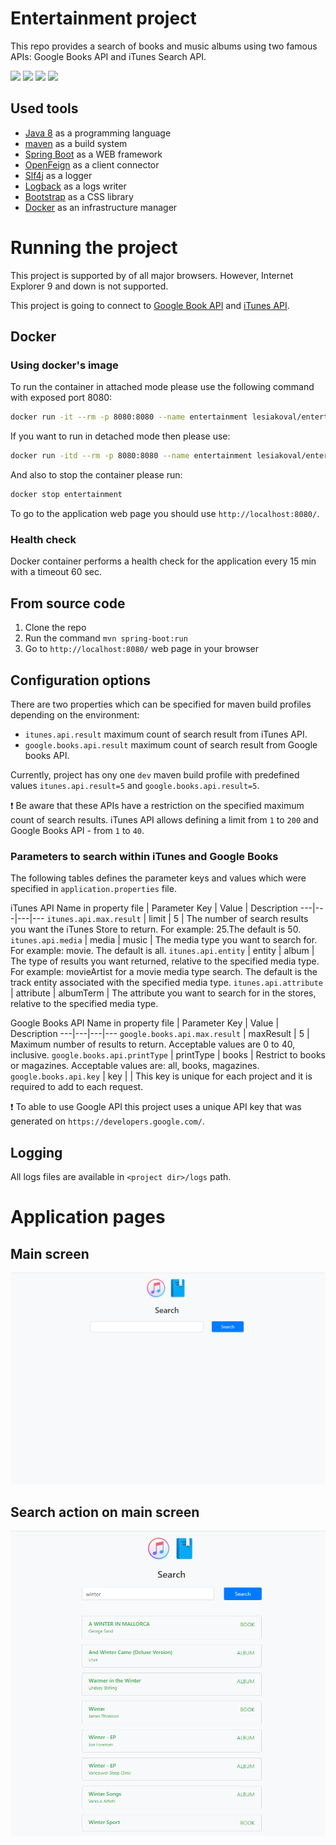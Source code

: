 # Entertainment project
This repo provides a search of books and music albums using two famous APIs: Google Books API and iTunes Search API.

![](https://img.shields.io/github/license/extsoft/jcat.svg)
![](https://img.shields.io/docker/automated/extsoft/jcat.svg)
![](https://img.shields.io/docker/build/extsoft/jcat.svg)
![](https://travis-ci.org/extsoft/jcat.svg?branch=master)

## Used tools
- [Java 8](http://www.oracle.com/technetwork/java/javase/overview/java8-2100321.html) as a programming language
- [maven](https://maven.apache.org) as a build system
- [Spring Boot](https://spring.io/projects/spring-boot) as a WEB framework
- [OpenFeign](https://github.com/OpenFeign/feign) as a client connector
- [Slf4j](https://maven.apache.org) as a logger
- [Logback](http://logback.qos.ch/) as a logs writer
- [Bootstrap](https://getbootstrap.com/) as a CSS library
- [Docker](https://www.docker.com) as an infrastructure manager

# Running the project
This project is supported by of all major browsers. However, Internet Explorer 9 and down is not supported.

This project is going to connect to [Google Book API](https://developers.google.com/books/docs/v1/reference/volumes/list) and [iTunes API](https://affiliate.itunes.apple.com/resources/documentation/itunes-store-web-service-search-api/#searching).

## Docker
### Using docker's image
To run the container in attached mode please use the following command with exposed port 8080:
```bash
docker run -it --rm -p 8080:8080 --name entertainment lesiakoval/entertainment:0.0.1
```

If you want to run in detached mode then please use:
```bash
docker run -itd --rm -p 8080:8080 --name entertainment lesiakoval/entertainment:0.0.1
```
And also to stop the container please run:
```bash
docker stop entertainment
```

To go to the application  web page you should use `http://localhost:8080/`.

### Health check
Docker container performs a health check for the application every 15 min with a timeout 60 sec.

## From source code
1. Clone the repo
2. Run the command `mvn spring-boot:run`
3. Go to `http://localhost:8080/` web page in your browser

## Configuration options
There are two properties which can be specified for maven build profiles depending on the environment:
- `itunes.api.result` maximum count of search result from iTunes API.
- `google.books.api.result` maximum count of search result from Google books API.

Currently, project has ony one `dev` maven build profile with predefined values `itunes.api.result=5` 
and `google.books.api.result=5`.

:exclamation: Be aware that these APIs have a restriction on the specified maximum count of search results. iTunes API allows defining a limit from `1` to `200` and Google Books API - from `1` to `40`. 

### Parameters to search within iTunes and Google Books
The following tables defines the parameter keys and values which were specified in `application.properties` file.

iTunes API
Name in property file | Parameter Key | Value | Description 
---|---|---|---
`itunes.api.max.result` | limit | 5 | The number of search results you want the iTunes Store to return. For example: 25.The default is 50.
`itunes.api.media` | media | music | The media type you want to search for. For example: movie. The default is all.
`itunes.api.entity` | entity | album | 	The type of results you want returned, relative to the specified media type. For example: movieArtist for a movie media type search. The default is the track entity associated with the specified media type.
`itunes.api.attribute` | attribute | albumTerm | The attribute you want to search for in the stores, relative to the specified media type.

Google Books API
Name in property file | Parameter Key | Value | Description 
---|---|---|---
`google.books.api.max.result` | maxResult | 5 | Maximum number of results to return. Acceptable values are 0 to 40, inclusive.
`google.books.api.printType` | printType | books | 	Restrict to books or magazines. Acceptable values are: all, books, magazines.
`google.books.api.key` | key | <key value> | This key is unique for each project and it is required to add to each request.

:exclamation: To able to use Google API this project uses a unique API key that was generated on `https://developers.google.com/`.

## Logging
All logs files are available in `<project dir>/logs` path.

# Application pages
## Main screen
![](docs/pages/main.png)

## Search action on main screen
![](docs/pages/search.png)
